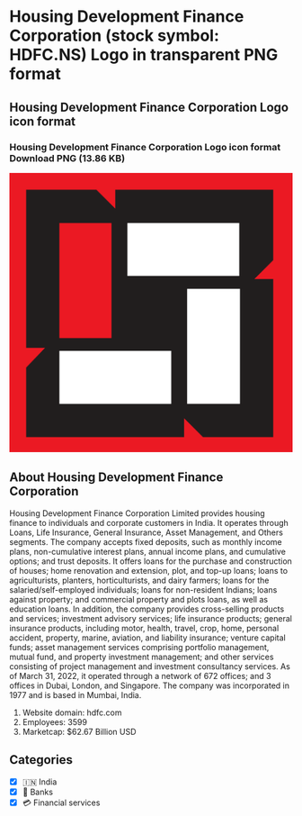 # Housing Development Finance Corporation (stock symbol: HDFC.NS) Logo in transparent PNG format

## Housing Development Finance Corporation Logo icon format

### Housing Development Finance Corporation Logo icon format Download PNG (13.86 KB)

![Housing Development Finance Corporation Logo icon format Download PNG (13.86 KB)](/img/orig/HDFC.NS-ed488c10.png)

## About Housing Development Finance Corporation

Housing Development Finance Corporation Limited provides housing finance to individuals and corporate customers in India. It operates through Loans, Life Insurance, General Insurance, Asset Management, and Others segments. The company accepts fixed deposits, such as monthly income plans, non-cumulative interest plans, annual income plans, and cumulative options; and trust deposits. It offers loans for the purchase and construction of houses; home renovation and extension, plot, and top-up loans; loans to agriculturists, planters, horticulturists, and dairy farmers; loans for the salaried/self-employed individuals; loans for non-resident Indians; loans against property; and commercial property and plots loans, as well as education loans. In addition, the company provides cross-selling products and services; investment advisory services; life insurance products; general insurance products, including motor, health, travel, crop, home, personal accident, property, marine, aviation, and liability insurance; venture capital funds; asset management services comprising portfolio management, mutual fund, and property investment management; and other services consisting of project management and investment consultancy services. As of March 31, 2022, it operated through a network of 672 offices; and 3 offices in Dubai, London, and Singapore. The company was incorporated in 1977 and is based in Mumbai, India.

1. Website domain: hdfc.com
2. Employees: 3599
3. Marketcap: $62.67 Billion USD


## Categories
- [x] 🇮🇳 India
- [x] 🏦 Banks
- [x] 💳 Financial services
